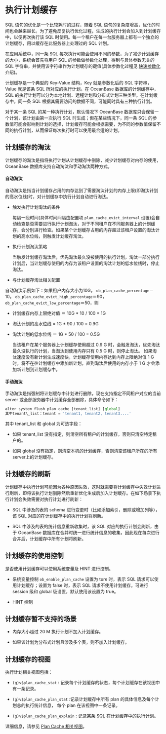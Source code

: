 执行计划缓存 
===========================



SQL 语句的优化是一个比较耗时的过程，随着 SQL 语句的复杂度增高，优化的时间也会越来越长。为了避免反复执行优化过程，生成的执行计划会加入到计划缓存中，以便再次执行该 SQL 时使用。每一个租户在每一台服务器上都有一个独立的计划缓存，用以缓存在此服务器上处理过的 SQL 计划。

在应用系统中，同一条 SQL 每次执行可能会使用不同的参数，为了减少计划缓存的大小，系统会首先将用户 SQL 的参数做参数化处理，得到与具体参数无关的 SQL 字符串，并使用该字符串作为计划缓存的键值(具体参数化过程见 [快速参数化](/zh-CN/12.sql-optimization-guide-1/2.sql-execution-plan-3/4.fast-parameterization-3.md)介绍)。

计划缓存是一个典型的 Key-Value 结构，Key 就是参数化后的 SQL 字符串，Value 就是该条 SQL 所对应的执行计划。在 OceanBase 数据库的计划缓存中，SQL 的执行计划可以分为本地计划、远程计划和分布式计划三种类型。在计划缓存中，同一条 SQL 根据其需要访问的数据不同，可能同时具有三种执行计划。

对于某一条 SQL 的某一种执行计划，默认情况下 OceanBase 数据库只会保留一个计划，该计划由第一次执行 SQL 时生成；但在某些情况下，同一条 SQL 的参数值可能会影响到计划的选择，计划缓存可能会根据需要，为不同的参数值保留不同的执行计划，从而保证每次执行时可以使用最合适的计划。

计划缓存的淘汰 
----------------

计划缓存的淘汰是指将执行计划从计划缓存中删除，减少计划缓存对内存的使用，OceanBase 数据库支持自动淘汰和手动淘汰两种方式。

#### 自动淘汰 

自动淘汰是指当计划缓存占用的内存达到了需要淘汰计划的内存上限(即淘汰计划的高水位线)时，对计划缓存中执行计划自动进行淘汰。

* 触发执行计划淘汰的条件

  每隔一段时间(具体时间间隔由配置项 `plan_cache_evict_interval` 设置)会自动检查是否需要进行执行计划淘汰，对于不同租户在不同服务器上的计划缓存，会分别进行检查。如果某个计划缓存占用的内存超过该租户设置的淘汰计划的高水位线，则触发计划缓存淘汰。
  




<!-- -->

* 执行计划淘汰策略

  当触发计划缓存淘汰后，优先淘汰最久没被使用的执行计划，淘汰一部分执行计划后，当计划缓存使用的内存为该租户设置的淘汰计划的低水位线时，停止淘汰。
  




<!-- -->

* 与计划缓存淘汰相关配置

  




<!-- -->



自动淘汰示例如下：如果租户内存大小为10G， `ob_plan_cache_percentage`＝10， `ob_plan_cache_evict_high_percentage`＝90， `ob_plan_cache_evict_low_percentage`＝50，则

* 计划缓存内存上限绝对值 ＝ 10G \* 10 / 100 = 1G

  

* 淘汰计划的高水位线 = 1G \* 90 / 100 = 0.9G

  

* 淘汰计划的低水位线 ＝ 1G \* 50 / 100 = 0.5G

  当该租户在某个服务器上计划缓存使用超过 0.9 G 时，会触发淘汰，优先淘汰最久没执行的计划，当淘汰到使用内存只有 0.5 G 时，则停止淘汰。 如果淘汰速度没有新计划生成速度快，计划缓存使用内存达到内存上限绝对值 1 G 时，将不在往计划缓存中添加新计划，直到淘汰后使用的内存小于 1 G 才会添加新计划到计划缓存中。
  




#### 手动淘汰 

手动淘汰是指强制将计划缓存中计划进行删除，现在支持指定不同租户对应的当前 server 或全部服务器中计划缓存全部删除，具体命令如下：

```javascript
alter system flush plan cache [tenant_list] [global]
其中tenant\_list：tenant = 'tenant1, tenant2, tenant3....'
```



其中 tenant_list 和 global 为可选字段： 

* 如果 tenant_list 没有指定，则清空所有租户的计划缓存，否则只清空特定租户的。

  

* 如果 global 没有指定，则清空本机的计划缓存，否则清空该租户所在的所有 server上的计划缓存。

  




计划缓存的刷新 
----------------

计划缓存中执行计划可能因为各种原因失效，这时就需要将计划缓存中失效计划进行刷新，即将该执行计划删除然后重新优化生成后加入计划缓存。在如下场景下执行计划会失效需要对执行计划进行刷新：

* SQL 中涉及的表的 schema 进行变更时（比如添加索引，删除或增加列等），该 SQL 对应的在计划缓存中的执行计划将刷新。

  




<!-- -->

* SQL 中涉及的表的统计信息重新收集时，该 SQL 对应的执行计划会刷新，由于 OceanBase 数据库在合并时统一进行统计信息的收集，因此现在每次进行合并后，计划缓存中所有计划将刷新。

  






计划缓存的使用控制 
------------------

是否使用计划缓存可以使用系统变量及 HINT 进行控制。

* 系统变量控制 `ob_enable_plan_cache` 设置为 ture 时，表示 SQL 请求可以使用计划缓存；设置为 false 时，表示 SQL 请求不使用计划缓存。可进行 session 级和 global 级设置，默认使用该设置为 true。

  

* HINT 控制

  




<!-- -->



计划缓存暂不支持的场景 
--------------------

* 内存大小超过 20 M 执行计划不加入计划缓存。

  

* 如果该计划为分布式计划且涉及多个表，则不加入计划缓存。

  




计划缓存的视图 
----------------

执行计划相关视图包括：

* `(g)v$plan_cache_stat` : 记录每个计划缓存的状态，每个计划缓存在该视图中有一条记录。

  




<!-- -->

* `(g)v$plan_cache_plan_stat` :记录计划缓存中所有 plan 的具体信息及每个计划总的执行统计信息， 每个 plan 在该视图中一条记录。

  




<!-- -->

* `(g)v$plan_cache_plan_explain` : 记录某条 SQL 在计划缓存中的执行计划。

  




详细信息，请参见 [Plan Cache 相关视图](/zh-CN/12.sql-optimization-guide-1/4.sql-optimization-1/3.monitor-sql-execution-performance-1/3.plan-cache-view.md)。



